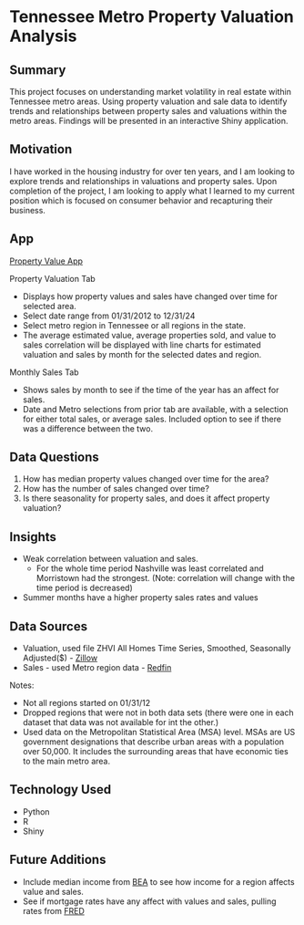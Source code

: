 # Tennessee Metro Property Valuation Analysis 


## Summary 
This project focuses on understanding market volatility in real estate within Tennessee metro areas. Using property valuation and sale data to identify trends and relationships between property sales and valuations within the metro areas. Findings will be presented in an interactive Shiny application.  

## Motivation 
I have worked in the housing industry for over ten years, and I am looking to explore trends and relationships in valuations and property sales. Upon completion of the project, I am looking to apply what I learned to my current position which is focused on consumer behavior and recapturing their business. 

## App
[Property Value App](https://vickitaylor.shinyapps.io/property_values/)  

Property Valuation Tab
- Displays how property values and sales have changed over time for selected area.
- Select date range from 01/31/2012 to 12/31/24
- Select metro region in Tennessee or all regions in the state. 
- The average estimated value, average properties sold, and value to sales correlation will be displayed with line charts for estimated valuation and sales by month for the selected dates and region. 

Monthly Sales Tab 
- Shows sales by month to see if the time of the year has an affect for sales. 
- Date and Metro selections from prior tab are available, with a selection for either total sales, or average sales. Included option to see if there was a difference between the two.


## Data Questions
1.	How has median property values changed over time for the area?
2.	How has the number of sales changed over time?
3.	Is there seasonality for property sales, and does it affect property valuation?
<!-- Stretch Questions (not for mvp): 
1.	How do property values compare to median income over time?
2.	What area shows the largest property appreciation rate?
3.	Is there a valuation-to-income ratio across areas? Is it significant?
4.	Do mortgage interest rates influence property values and number of sales?
5.	Is there any areas with higher market volatility? 
6.	How do property values for an area compare to state trends?  -->


## Insights 
- Weak correlation between valuation and sales. 
    - For the whole time period Nashville was least correlated and Morristown had the strongest. (Note: correlation will change with the time period is decreased) 
- Summer months have a higher property sales rates and values

## Data Sources
- Valuation, used file ZHVI All Homes Time Series, Smoothed, Seasonally Adjusted($) - [Zillow](https://www.zillow.com/research/data/)
- Sales - used Metro region data - [Redfin](https://www.redfin.com/news/data-center/)  

Notes: 
- Not all regions started on 01/31/12
- Dropped regions that were not in both data sets (there were one in each dataset that data was not available for int the other.)
- Used data on the Metropolitan Statistical Area (MSA) level. MSAs are US government designations that describe urban areas with a population over 50,000. It includes the surrounding areas that have economic ties to the main metro area.
<!-- - Mortgage rates over time- https://fred.stlouisfed.org/series/MORTGAGE30US
- Median income by metro area - https://www.bea.gov/data/income-saving/personal-income-county-metro-and-other-areas -->


## Technology Used
- Python
- R
- Shiny 


## Future Additions
- Include median income from [BEA](https://www.bea.gov/data/income-saving/personal-income-county-metro-and-other-areas) to see how income for a region affects value and sales. 
- See if mortgage rates have any affect with values and sales, pulling rates from [FRED](https://fred.stlouisfed.org/series/MORTGAGE30US)




